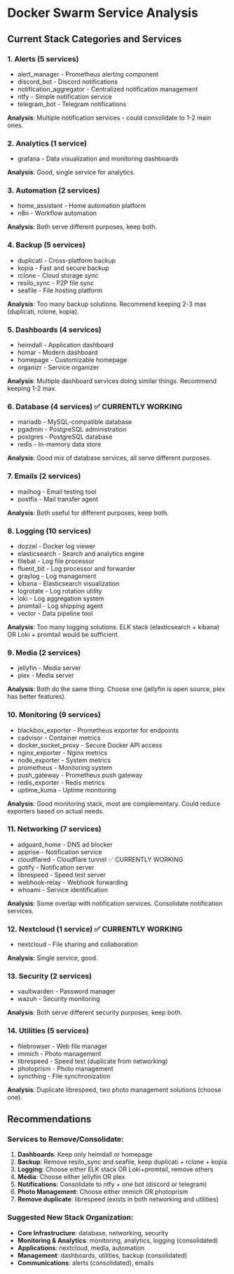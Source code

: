 # Docker Swarm Service Analysis

## Current Stack Categories and Services

### 1. Alerts (5 services)
- alert_manager - Prometheus alerting component
- discord_bot - Discord notifications
- notification_aggregator - Centralized notification management
- ntfy - Simple notification service
- telegram_bot - Telegram notifications

**Analysis**: Multiple notification services - could consolidate to 1-2 main ones.

### 2. Analytics (1 service)
- grafana - Data visualization and monitoring dashboards

**Analysis**: Good, single service for analytics.

### 3. Automation (2 services)
- home_assistant - Home automation platform
- n8n - Workflow automation

**Analysis**: Both serve different purposes, keep both.

### 4. Backup (5 services)
- duplicati - Cross-platform backup
- kopia - Fast and secure backup
- rclone - Cloud storage sync
- resilo_sync - P2P file sync
- seafile - File hosting platform

**Analysis**: Too many backup solutions. Recommend keeping 2-3 max (duplicati, rclone, kopia).

### 5. Dashboards (4 services)
- heimdall - Application dashboard
- homar - Modern dashboard
- homepage - Customizable homepage
- organizr - Service organizer

**Analysis**: Multiple dashboard services doing similar things. Recommend keeping 1-2 max.

### 6. Database (4 services) ✅ CURRENTLY WORKING
- mariadb - MySQL-compatible database
- pgadmin - PostgreSQL administration
- postgres - PostgreSQL database
- redis - In-memory data store

**Analysis**: Good mix of database services, all serve different purposes.

### 7. Emails (2 services)
- mailhog - Email testing tool
- postfix - Mail transfer agent

**Analysis**: Both useful for different purposes, keep both.

### 8. Logging (10 services)
- dozzel - Docker log viewer
- elasticsearch - Search and analytics engine
- filebat - Log file processor
- fluent_bit - Log processor and forwarder
- graylog - Log management
- kibana - Elasticsearch visualization
- logrotate - Log rotation utility
- loki - Log aggregation system
- promtail - Log shipping agent
- vector - Data pipeline tool

**Analysis**: Too many logging solutions. ELK stack (elasticsearch + kibana) OR Loki + promtail would be sufficient.

### 9. Media (2 services)
- jellyfin - Media server
- plex - Media server

**Analysis**: Both do the same thing. Choose one (jellyfin is open source, plex has better features).

### 10. Monitoring (9 services)
- blackbox_exporter - Prometheus exporter for endpoints
- cadvisor - Container metrics
- docker_socket_proxy - Secure Docker API access
- nginx_exporter - Nginx metrics
- node_exporter - System metrics
- prometheus - Monitoring system
- push_gateway - Prometheus push gateway
- redis_exporter - Redis metrics
- uptime_kuma - Uptime monitoring

**Analysis**: Good monitoring stack, most are complementary. Could reduce exporters based on actual needs.

### 11. Networking (7 services)
- adguard_home - DNS ad blocker
- apprise - Notification service
- cloudflared - Cloudflare tunnel ✅ CURRENTLY WORKING
- gotify - Notification server
- librespeed - Speed test server
- webhook-relay - Webhook forwarding
- whoami - Service identification

**Analysis**: Some overlap with notification services. Consolidate notification services.

### 12. Nextcloud (1 service) ✅ CURRENTLY WORKING
- nextcloud - File sharing and collaboration

**Analysis**: Single service, good.

### 13. Security (2 services)
- vaultwarden - Password manager
- wazuh - Security monitoring

**Analysis**: Both serve different security purposes, keep both.

### 14. Utilities (5 services)
- filebrowser - Web file manager
- immich - Photo management
- librespeed - Speed test (duplicate from networking)
- photoprism - Photo management
- syncthing - File synchronization

**Analysis**: Duplicate librespeed, two photo management solutions (choose one).

## Recommendations

### Services to Remove/Consolidate:
1. **Dashboards**: Keep only heimdall or homepage
2. **Backup**: Remove resilo_sync and seafile, keep duplicati + rclone + kopia
3. **Logging**: Choose either ELK stack OR Loki+promtail, remove others
4. **Media**: Choose either jellyfin OR plex
5. **Notifications**: Consolidate to ntfy + one bot (discord or telegram)
6. **Photo Management**: Choose either immich OR photoprism
7. **Remove duplicate**: librespeed (exists in both networking and utilities)

### Suggested New Stack Organization:
- **Core Infrastructure**: database, networking, security
- **Monitoring & Analytics**: monitoring, analytics, logging (consolidated)
- **Applications**: nextcloud, media, automation
- **Management**: dashboards, utilities, backup (consolidated)
- **Communications**: alerts (consolidated), emails

